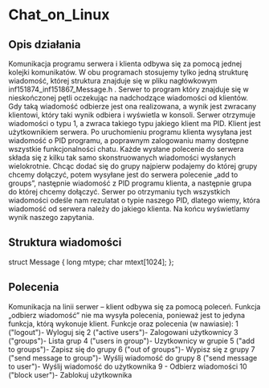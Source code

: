 # Chat_on_Linux
## Opis działania
Komunikacja programu serwera i klienta odbywa się za pomocą jednej kolejki
komunikatów. W obu programach stosujemy tylko jedną strukturę wiadomość, której
struktura znajduje się w pliku nagłówkowym inf151874_inf151867_Message.h .
Serwer to program który znajduje się w nieskończonej pętli oczekując na nadchodzące
wiadomości od klientów. Gdy taką wiadomość odbierze jest ona realizowana, a wynik
jest zwracany klientowi, który taki wynik odbiera i wyświetla w konsoli. Serwer
otrzymuje wiadomości o typu 1, a zwraca takiego typu jakiego klient ma PID.
Klient jest użytkownikiem serwera. Po uruchomieniu programu klienta wysyłana jest
wiadomość o PID programu, a poprawnym zalogowaniu mamy dostępne wszystkie
funkcjonalności chatu. Każde wysłane polecenie do serwera składa się z kilku tak samo
skonstruowanych wiadomości wysłanych wielokrotnie.
Chcąc dodać się do grupy najpierw podajemy do której grupy chcemy dołączyć, potem
wysyłane jest do serwera polecenie „add to groups”, następnie wiadomość z PID
programu klienta, a następnie grupa do której chcemy dołączyć. Serwer po otrzymaniu
tych wszystkich wiadomości odeśle nam rezulatat o typie naszego PID, dlatego wiemy,
która wiadomość od serwera należy do jakiego klienta. Na końcu wyświetlamy wynik
naszego zapytania.
## Struktura wiadomości
struct Message {
long mtype;
char mtext[1024];
};
## Polecenia
Komunikacja na linii serwer – klient odbywa się za pomocą poleceń. Funkcja „odbierz
wiadomość” nie ma wysyła polecenia, ponieważ jest to jedyna funkcja, którą wykonuje
klient.
Funkcje oraz polecenia (w nawiasie):
1 ("logout")- Wyloguj się
2 ("active users")- Zalogowani użytkownicy
3 ("groups")- Lista grup
4 ("users in group")- Uzytkownicy w grupie
5 ("add to groups")- Zapisz się do grupy
6 ("out of groups")- Wypisz się z grupy
7 ("send message to group")- Wyślij wiadomość do grupy
8 ("send message to user")- Wyślij wiadomość do użytkownika
9 - Odbierz wiadomości
10 ("block user")- Zablokuj użytkownika

